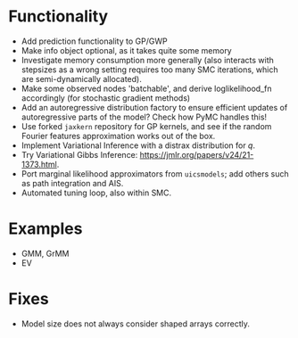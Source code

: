 
# Functionality

- Add prediction functionality to GP/GWP
- Make info object optional, as it takes quite some memory
- Investigate memory consumption more generally (also interacts with stepsizes as a wrong setting requires too many SMC iterations, which are semi-dynamically allocated).
- Make some observed nodes 'batchable', and derive loglikelihood_fn accordingly (for stochastic gradient methods)
- Add an autoregressive distribution factory to ensure efficient updates of autoregressive parts of the model? Check how PyMC handles this!
- Use forked `jaxkern` repository for GP kernels, and see if the random Fourier features approximation works out of the box.
- Implement Variational Inference with a distrax distribution for $q$.
- Try Variational Gibbs Inference: https://jmlr.org/papers/v24/21-1373.html.
- Port marginal likelihood approximators from `uicsmodels`; add others such as path integration and AIS.
- Automated tuning loop, also within SMC.

# Examples

- GMM, GrMM
- EV

# Fixes

- Model size does not always consider shaped arrays correctly.
